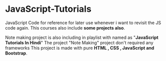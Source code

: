 # JavaScript-Tutorials
JavaScript Code for reference for later use whenever i want to revisit the JS code again.
This courses also include **some projects also**.   

Note making project is also including in playlist with named as "**JavaScript Tutorials In Hindi**"
The project "Note Making" project don't required any frameworks 
This project is made with pure **HTML , CSS , JavaScript and Bootstrap**.
